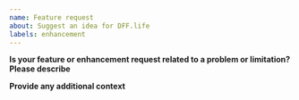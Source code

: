 ```yaml
---
name: Feature request
about: Suggest an idea for DFF.life
labels: enhancement
---
```


<!-- Thanks for deciding to open an issue. Before submitting, please complete the following information. -->

**Is your feature or enhancement request related to a problem or limitation? Please describe**

<!-- A clear and concise description of the problem or limitation. Example: I'm frustrated when [...] happens, or I wish I was able to [...] -->

**Provide any additional context**

<!-- Add any other context (e.g. screenshots) about the request here. -->

